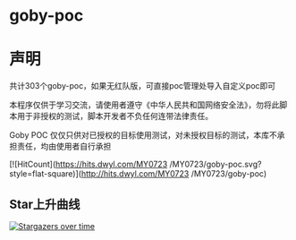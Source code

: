 # goby-poc
#   声明
共计303个goby-poc，如果无红队版，可直接poc管理处导入自定义poc即可

本程序仅供于学习交流，请使用者遵守《中华人民共和国网络安全法》，勿将此脚本用于非授权的测试，脚本开发者不负任何连带法律责任。

Goby POC 仅仅只供对已授权的目标使用测试，对未授权目标的测试，本库不承担责任，均由使用者自行承担

[![HitCount](https://hits.dwyl.com/MY0723 /MY0723/goby-poc.svg?style=flat-square)](http://hits.dwyl.com/MY0723 /MY0723/goby-poc)

## Star上升曲线

[![Stargazers over time](https://starchart.cc/MY0723/goby-poc.svg)](https://starchart.cc/MY0723/goby-poc)

